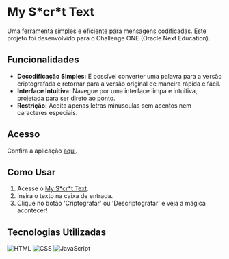 <h1>My S*cr*t Text</h1>

Uma ferramenta simples e eficiente para mensagens codificadas. Este projeto foi desenvolvido para o Challenge ONE (Oracle Next Education).

## Funcionalidades

- **Decodificação Simples:** É possível converter uma palavra para a versão criptografada e retornar para a versão original de maneira rápida e fácil.
- **Interface Intuitiva:** Navegue por uma interface limpa e intuitiva, projetada para ser direto ao ponto.
- **Restrição:** Aceita apenas letras minúsculas sem acentos nem caracteres especiais.

## Acesso

Confira a aplicação [aqui](https://weessm.github.io/my-secret-text/).

## Como Usar

<ol>
  <li>Acesse o <a href="https://weessm.github.io/my-secret-text/">My S*cr*t Text</a>.</li>
  <li>Insira o texto na caixa de entrada.</li>
  <li>Clique no botão 'Criptografar' ou 'Descriptografar' e veja a mágica acontecer!</li>
</ol>

## Tecnologias Utilizadas

![HTML](https://img.shields.io/badge/HTML-5-orange?style=flat-square&logo=html5)
![CSS](https://img.shields.io/badge/CSS-3-blue?style=flat-square&logo=css3)
![JavaScript](https://img.shields.io/badge/JavaScript-ES6-yellow?style=flat-square&logo=javascript)
